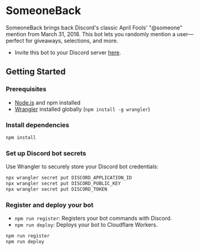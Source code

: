 # SomeoneBack

SomeoneBack brings back Discord's classic April Fools' "@someone" mention from March 31, 2018. This bot lets you randomly mention a user—perfect for giveaways, selections, and more.

- Invite this bot to your Discord server [here](https://discord.com/oauth2/authorize?client_id=1235630388404289658).

## Getting Started

### Prerequisites

- [Node.js](https://nodejs.org/) and npm installed
- [Wrangler](https://developers.cloudflare.com/workers/wrangler/) installed globally (`npm install -g wrangler`)

### Install dependencies

```bash
npm install
```

### Set up Discord bot secrets

Use Wrangler to securely store your Discord bot credentials:

```bash
npx wrangler secret put DISCORD_APPLICATION_ID
npx wrangler secret put DISCORD_PUBLIC_KEY
npx wrangler secret put DISCORD_TOKEN
```

### Register and deploy your bot

- `npm run register`: Registers your bot commands with Discord.
- `npm run deploy`: Deploys your bot to Cloudflare Workers.

```bash
npm run register
npm run deploy
```
